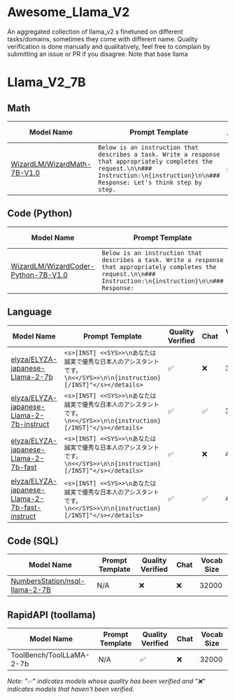 # Awesome_Llama_V2
An aggregated collection of llama_v2 s finetuned on different tasks/domains, sometimes they come with different name.
Quality verification is done manually and qualitatively, feel free to complain by submitting an issue or PR if you disagree.
Note that base llama 
# Llama_V2_7B

## Math
| Model Name                  |          Prompt Template            | Quality Verified  | Chat | Vocab Size |
|-----------------------------|-------------------------------------|-------------------|------|------------|
| [WizardLM/WizardMath-7B-V1.0](https://huggingface.co/WizardLM/WizardMath-7B-V1.0) |```Below is an instruction that describes a task. Write a response that appropriately completes the request.\n\n### Instruction:\n{instruction}\n\n### Response: Let's think step by step.``` | ✅ | ✅ | 32001 |

## Code (Python)
| Model Name                  |          Prompt Template            | Quality Verified  | Chat | Vocab Size |
|-----------------------------|-------------------------------------|-------------------|------|------------|
| [WizardLM/WizardCoder-Python-7B-V1.0](https://huggingface.co/WizardLM/WizardCoder-Python-7B-V1.0/tree/main) |```Below is an instruction that describes a task. Write a response that appropriately completes the request.\n\n### Instruction:\n{instruction}\n\n### Response:``` | ✅ | ✅ | 32001 |                     

## Language
| Model Name                  |          Prompt Template            | Quality Verified  | Chat | Vocab Size |
|-----------------------------|-------------------------------------|-------------------|------|------------|
| [elyza/ELYZA-japanese-Llama-2-7b](https://huggingface.co/elyza/ELYZA-japanese-Llama-2-7b) | ```<s>[INST] <<SYS>>\nあなたは誠実で優秀な日本人のアシスタントです。\n<</SYS>>\n\n{instruction} [/INST]"</s></details> ```| ✅ | ❌ | 32000 |
| [elyza/ELYZA-japanese-Llama-2-7b-instruct](https://huggingface.co/elyza/ELYZA-japanese-Llama-2-7b-instruct) | ```<s>[INST] <<SYS>>\nあなたは誠実で優秀な日本人のアシスタントです。\n<</SYS>>\n\n{instruction} [/INST]"</s></details> ```| ✅ | ✅ | 32000 |
| [elyza/ELYZA-japanese-Llama-2-7b-fast](https://huggingface.co/elyza/ELYZA-japanese-Llama-2-7b-fast) | ```<s>[INST] <<SYS>>\nあなたは誠実で優秀な日本人のアシスタントです。\n<</SYS>>\n\n{instruction} [/INST]"</s></details> ```| ✅ | ❌ | 45043 |
| [elyza/ELYZA-japanese-Llama-2-7b-fast-instruct](https://huggingface.co/elyza/ELYZA-japanese-Llama-2-7b-fast-instruct) | ```<s>[INST] <<SYS>>\nあなたは誠実で優秀な日本人のアシスタントです。\n<</SYS>>\n\n{instruction} [/INST]"</s></details> ```| ✅ | ✅ | 45043 |

## Code (SQL)
| Model Name                     |          Prompt Template            | Quality Verified  | Chat | Vocab Size |
|--------------------------------|-------------------------------------|-------------------|------| ---------- |
| [NumbersStation/nsql-llama-2-7B](https://huggingface.co/NumbersStation/nsql-llama-2-7B) |            N/A                      |        ❌         |   ❌ |  32000    |

## RapidAPI (toollama)
| Model Name                     |          Prompt Template            | Quality Verified  |  Chat | Vocab Size |
|--------------------------------|-------------------------------------|-------------------| ------| ---------- |
| ToolBench/ToolLLaMA-2-7b       |            N/A                      |        ✅         |   ❌ |  32000     |

*Note: "✅" indicates models whose quality has been verified and "❌" indicates models that haven't been verified.*
